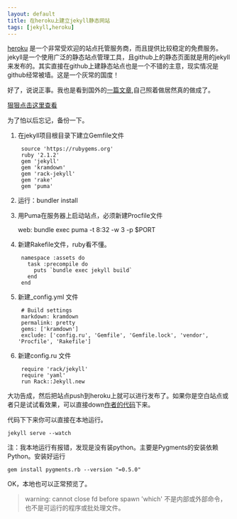 ```yaml
---
layout: default
title: 在heroku上建立jekyll静态网站
tags: [jekyll,heroku]
---
```



[heroku](https://www.heroku.com) 是一个非常受欢迎的站点托管服务商，而且提供比较稳定的免费服务。jekyll是一个使用广泛的静态站点管理工具，且github上的静态页面就是用的jekyll来发布的。其实直接在github上建静态站点也是一个不错的主意，现实情况是github经常被墙。这是一个灰常的国度！

好了，说说正事。我也是看到国外的[一篇文章](http://www.jamesward.com/2014/09/24/jekyll-on-heroku),自己照着做居然真的做成了。

[狠狠点击这里查看](http://yuge.herokuapp.com/)

为了怕以后忘记，备份一下。

1. 在jekyll项目根目录下建立Gemfile文件

        source 'https://rubygems.org'
        ruby '2.1.2'
        gem 'jekyll'
        gem 'kramdown'
        gem 'rack-jekyll'
        gem 'rake'
        gem 'puma'

2. 运行：bundler install

3. 用Puma在服务器上启动站点，必须新建Procfile文件

    web: bundle exec puma -t 8:32 -w 3 -p $PORT

4. 新建Rakefile文件，ruby看不懂。

        namespace :assets do
          task :precompile do
            puts `bundle exec jekyll build`
          end
        end

5. 新建_config.yml 文件

        # Build settings
        markdown: kramdown
        permalink: pretty
        gems: ['kramdown']
        exclude: ['config.ru', 'Gemfile', 'Gemfile.lock', 'vendor', 'Procfile', 'Rakefile']

6. 新建config.ru 文件

        require 'rack/jekyll'
        require 'yaml'
        run Rack::Jekyll.new

大功告成，然后把站点push到heroku上就可以进行发布了。如果你是空白站点或者只是试试看效果，可以直接down[作者的代码](https://github.com/jamesward/jekyll-heroku)下来。

代码下下来你可以直接在本地运行。

    jekyll serve --watch

注：我本地运行有报错，发现是没有装python。主要是Pygments的安装依赖Python。安装好运行

    gem install pygments.rb --version "=0.5.0"

OK，本地也可以正常预览了。

> warning: cannot close fd before spawn 'which' 不是内部或外部命令，也不是可运行的程序或批处理文件。